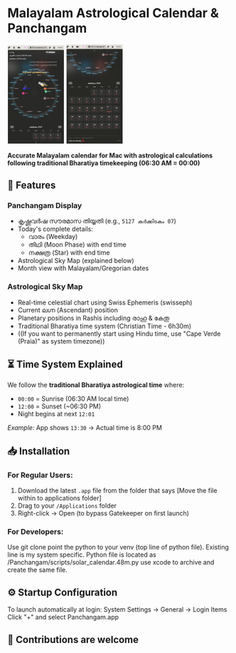 # Malayalam Astrological Calendar & Panchangam


<p>
  <img src="screenshot1.png" width="25%" style="border:1px solid #eee" alt="Malayalam Panchangam showing കർക്കിടകം 07 with thithi/nakshatra">
  <img src="screenshot2.png" width="25%" style="border:1px solid #eee" alt="Real-time astrological chart with graha positions in rashis">
</p>

**Accurate Malayalam calendar for Mac with astrological calculations following traditional Bharatiya timekeeping (06:30 AM = 00:00)**

## 🌟 Features

### Panchangam Display
- കൃഷ്ണവർഷ സൗരമാസ തിയ്യതി (e.g., `5127 കർക്കിടകം 07`)
- Today's complete details:
  - വാരം (Weekday)
  - തിഥി (Moon Phase) with end time
  - നക്ഷത്ര (Star) with end time
- Astrological Sky Map (explained below)
- Month view with Malayalam/Gregorian dates

### Astrological Sky Map
- Real-time celestial chart using Swiss Ephemeris (swisseph)
- Current ലഗ്ന (Ascendant) position
- Planetary positions in Rashis including രാഹു & കേതു
- Traditional Bharatiya time system (Christian Time - 6h30m)
- ((If you want to permanently start using Hindu time, use "Cape Verde (Praia)" as system timezone))


## ⏳ Time System Explained
We follow the **traditional Bharatiya astrological time** where:
- `00:00` = Sunrise (06:30 AM local time)
- `12:00` = Sunset (~06:30 PM)
- Night begins at next `12:01`

*Example:* App shows `13:30` → Actual time is 8:00 PM

## 📥 Installation

### For Regular Users:
1. Download the latest `.app` file from the folder that says [Move the file within to applications folder]
2. Drag to your `/Applications` folder
3. Right-click → Open (to bypass Gatekeeper on first launch)

### For Developers:
Use git clone
point the python to your venv (top line of python file). Existing line is my system specific. Python file is located as /Panchangam/scripts/solar_calendar.48m.py
use xcode to archive and create the same file.

## ⚙️ Startup Configuration
To launch automatically at login:
System Settings → General → Login Items
Click "+" and select Panchangam.app

## 🤝 Contributions are welcome

